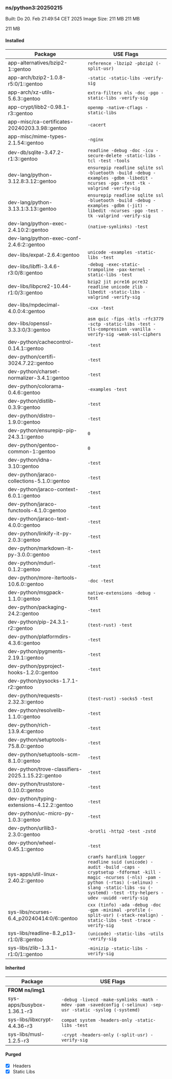 ### ns/python3:20250215

Built: Do 20. Feb 21:49:54 CET 2025
Image Size: 211 MB
211 MB

211 MB

#### Installed
Package | USE Flags
--------|----------
app-alternatives/bzip2-1::gentoo | `reference -lbzip2 -pbzip2 (-split-usr)`
app-arch/bzip2-1.0.8-r5:0/1::gentoo | `-static -static-libs -verify-sig`
app-arch/xz-utils-5.6.3::gentoo | `extra-filters nls -doc -pgo -static-libs -verify-sig`
app-crypt/libb2-0.98.1-r3::gentoo | `openmp -native-cflags -static-libs`
app-misc/ca-certificates-20240203.3.98::gentoo | `-cacert`
app-misc/mime-types-2.1.54::gentoo | `-nginx`
dev-db/sqlite-3.47.2-r1:3::gentoo | `readline -debug -doc -icu -secure-delete -static-libs -tcl -test -tools`
dev-lang/python-3.12.8:3.12::gentoo | `ensurepip readline sqlite ssl -bluetooth -build -debug -examples -gdbm -libedit -ncurses -pgo -test -tk -valgrind -verify-sig`
dev-lang/python-3.13.1:3.13::gentoo | `ensurepip readline sqlite ssl -bluetooth -build -debug -examples -gdbm (-jit) -libedit -ncurses -pgo -test -tk -valgrind -verify-sig`
dev-lang/python-exec-2.4.10:2::gentoo | `(native-symlinks) -test`
dev-lang/python-exec-conf-2.4.6:2::gentoo | ` `
dev-libs/expat-2.6.4::gentoo | `unicode -examples -static-libs -test`
dev-libs/libffi-3.4.6-r3:0/8::gentoo | `-debug -exec-static-trampoline -pax-kernel -static-libs -test`
dev-libs/libpcre2-10.44-r1:0/3::gentoo | `bzip2 jit pcre16 pcre32 readline unicode zlib -libedit -static-libs -valgrind -verify-sig`
dev-libs/mpdecimal-4.0.0:4::gentoo | `-cxx -test`
dev-libs/openssl-3.3.3:0/3::gentoo | `asm quic -fips -ktls -rfc3779 -sctp -static-libs -test -tls-compression -vanilla -verify-sig -weak-ssl-ciphers`
dev-python/cachecontrol-0.14.1::gentoo | `-test`
dev-python/certifi-3024.7.22::gentoo | `-test`
dev-python/charset-normalizer-3.4.1::gentoo | `-test`
dev-python/colorama-0.4.6::gentoo | `-examples -test`
dev-python/distlib-0.3.9::gentoo | `-test`
dev-python/distro-1.9.0::gentoo | `-test`
dev-python/ensurepip-pip-24.3.1::gentoo | ` 0 `
dev-python/gentoo-common-1::gentoo | ` 0 `
dev-python/idna-3.10::gentoo | `-test`
dev-python/jaraco-collections-5.1.0::gentoo | `-test`
dev-python/jaraco-context-6.0.1::gentoo | `-test`
dev-python/jaraco-functools-4.1.0::gentoo | `-test`
dev-python/jaraco-text-4.0.0::gentoo | `-test`
dev-python/linkify-it-py-2.0.3::gentoo | `-test`
dev-python/markdown-it-py-3.0.0::gentoo | `-test`
dev-python/mdurl-0.1.2::gentoo | `-test`
dev-python/more-itertools-10.6.0::gentoo | `-doc -test`
dev-python/msgpack-1.1.0::gentoo | `native-extensions -debug -test`
dev-python/packaging-24.2::gentoo | `-test`
dev-python/pip-24.3.1-r2::gentoo | `(test-rust) -test`
dev-python/platformdirs-4.3.6::gentoo | `-test`
dev-python/pygments-2.19.1::gentoo | `-test`
dev-python/pyproject-hooks-1.2.0::gentoo | `-test`
dev-python/pysocks-1.7.1-r2::gentoo | ` `
dev-python/requests-2.32.3::gentoo | `(test-rust) -socks5 -test`
dev-python/resolvelib-1.1.0::gentoo | `-test`
dev-python/rich-13.9.4::gentoo | `-test`
dev-python/setuptools-75.8.0::gentoo | `-test`
dev-python/setuptools-scm-8.1.0::gentoo | `-test`
dev-python/trove-classifiers-2025.1.15.22::gentoo | `-test`
dev-python/truststore-0.10.0::gentoo | `-test`
dev-python/typing-extensions-4.12.2::gentoo | `-test`
dev-python/uc-micro-py-1.0.3::gentoo | `-test`
dev-python/urllib3-2.3.0::gentoo | `-brotli -http2 -test -zstd`
dev-python/wheel-0.45.1::gentoo | `-test`
sys-apps/util-linux-2.40.2::gentoo | `cramfs hardlink logger readline suid (unicode) -audit -build -caps -cryptsetup -fdformat -kill -magic -ncurses (-nls) -pam -python (-rtas) (-selinux) -slang -static-libs -su (-systemd) -test -tty-helpers -udev -uuidd -verify-sig`
sys-libs/ncurses-6.4_p20240414:0/6::gentoo | `cxx (tinfo) -ada -debug -doc -gpm -minimal -profile (-split-usr) (-stack-realign) -static-libs -test -trace -verify-sig`
sys-libs/readline-8.2_p13-r1:0/8::gentoo | `(unicode) -static-libs -utils -verify-sig`
sys-libs/zlib-1.3.1-r1:0/1::gentoo | `-minizip -static-libs -verify-sig`
#### Inherited
Package | USE Flags
--------|----------
**FROM ns/img1** |
sys-apps/busybox-1.36.1-r3 | `-debug -livecd -make-symlinks -math -mdev -pam -savedconfig (-selinux) -sep-usr -static -syslog (-systemd)`
sys-libs/libxcrypt-4.4.36-r3 | `compat system -headers-only -static-libs -test`
sys-libs/musl-1.2.5-r3 | `-crypt -headers-only (-split-usr) -verify-sig`

#### Purged
- [x] Headers
- [x] Static Libs
